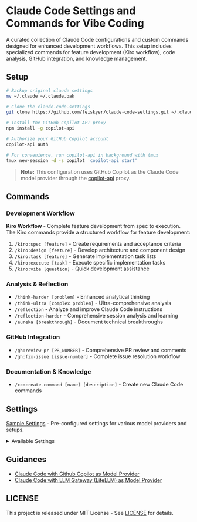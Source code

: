 # Claude Code Settings and Commands for Vibe Coding

A curated collection of Claude Code configurations and custom commands designed for enhanced development workflows. This setup includes specialized commands for feature development (Kiro workflow), code analysis, GitHub integration, and knowledge management.

## Setup

```sh
# Backup original claude settings
mv ~/.claude ~/.claude.bak

# Clone the claude-code-settings
git clone https://github.com/feiskyer/claude-code-settings.git ~/.claude

# Install the GitHub Copilot API proxy
npm install -g copilot-api

# Authorize your GitHub Copilot account
copilot-api auth

# For convenience, run copilot-api in background with tmux
tmux new-session -d -s copilot 'copilot-api start'
```

> **Note:** This configuration uses GitHub Copilot as the Claude Code model provider through the [copilot-api](https://github.com/ericc-ch/copilot-api) proxy.

## Commands

### Development Workflow

**Kiro Workflow** - Complete feature development from spec to execution. The Kiro commands provide a structured workflow for feature development:

1. `/kiro:spec [feature]` - Create requirements and acceptance criteria
2. `/kiro:design [feature]` - Develop architecture and component design
3. `/kiro:task [feature]` - Generate implementation task lists
4. `/kiro:execute [task]` - Execute specific implementation tasks
5. `/kiro:vibe [question]` - Quick development assistance

### Analysis & Reflection

- `/think-harder [problem]` - Enhanced analytical thinking
- `/think-ultra [complex problem]` - Ultra-comprehensive analysis
- `/reflection` - Analyze and improve Claude Code instructions
- `/reflection-harder` - Comprehensive session analysis and learning
- `/eureka [breakthrough]` - Document technical breakthroughs

### GitHub Integration

- `/gh:review-pr [PR_NUMBER]` - Comprehensive PR review and comments
- `/gh:fix-issue [issue-number]` - Complete issue resolution workflow

### Documentation & Knowledge

- `/cc:create-command [name] [description]` - Create new Claude Code commands

## Settings

[Sample Settings](settings/README.md) - Pre-configured settings for various model providers and setups.

<details>
<summary>Available Settings</summary>

#### [copilot-settings.json](settings/copilot-settings.json)

Using Claude Code with GitHub Copilot proxy. Points to localhost:4141 for the Anthropic API base URL.

#### [litellm-settings.json](settings/litellm-settings.json)

Using Claude Code with LiteLLM gateway. Points to localhost:4000 for the Anthropic API base URL.

#### [qwen-settings.json](settings/qwen-settings.json)

Using Claude Code with Qwen models via Alibaba's DashScope API. Uses the Qwen3-Coder-Plus model through a claude-code-proxy.

#### [siliconflow-settings.json](settings/siliconflow-settings.json)

Using Claude Code with SiliconFlow API. Uses the Moonshot AI Kimi-K2-Instruct model.

#### [vertex-settings.json](settings/vertex-settings.json)

Using Claude Code with Google Cloud Vertex AI. Uses Claude Opus 4 model with Google Cloud project settings.

</details>

## Guidances

- [Claude Code with Github Copilot as Model Provider](guidances/github-copilot.md)
- [Claude Code with LLM Gateway (LiteLLM) as Model Provider](guidances/llm-gateway-litellm.md)

## LICENSE

This project is released under MIT License - See [LICENSE](LICENSE) for details.
